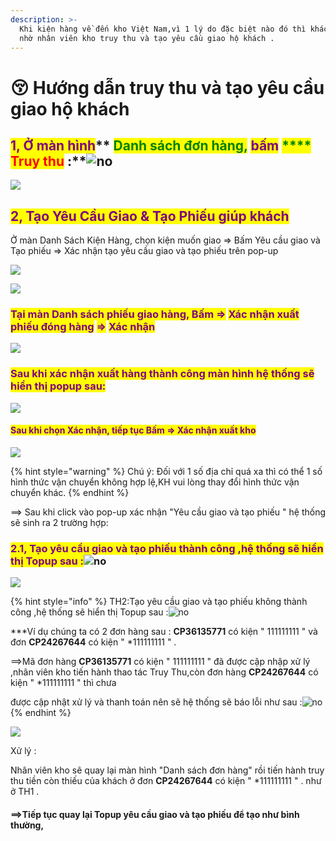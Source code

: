```yaml
---
description: >-
  Khi kiện hàng về đến kho Việt Nam,vì 1 lý do đặc biệt nào đó thì khách hàng sẽ
  nhờ nhân viên kho truy thu và tạo yêu cầu giao hộ khách .
---
```


# 😚 Hướng dẫn truy thu và tạo yêu cầu giao hộ khách

## <mark style="color:purple;">**1, Ở màn hình**</mark>** **<mark style="color:green;">**Danh sách đơn hàng,**</mark>** **<mark style="color:purple;">**bấm**</mark>** **<mark style="color:green;">****</mark>** **<mark style="color:red;">**Truy thu**</mark>** **<mark style="color:purple;">**:**</mark>![no](https://naipot.com/cp/static/cp/template/js/plugins/ckeditor/plugins/smiley/images/thumbs\_down.png)

![](https://image.naipot.com/notebook/2020/4/21/1587463114186vn25.png)

## <mark style="color:purple;">**2, Tạo Yêu Cầu Giao & Tạo Phiếu  giúp khách**</mark>

Ở màn Danh Sách Kiện Hàng, chọn kiện muốn giao => Bấm Yêu cầu giao và Tạo phiếu => Xác nhận tạo  yêu cầu giao và tạo phiếu trên pop-up&#x20;

![](https://image.naipot.com/notebook/2020/4/21/1587463737986vn7.png)

![](../../.gitbook/assets/Screenshot\_11.png)

### <mark style="color:purple;">Tại màn Danh sách phiếu giao hàng, Bấm =></mark> <mark style="color:purple;"></mark><mark style="color:purple;">**Xác nhận xuất phiếu đóng hàng**</mark> <mark style="color:purple;"></mark><mark style="color:purple;">=></mark> <mark style="color:purple;"></mark><mark style="color:purple;">**Xác nhận**</mark>

![](<../../.gitbook/assets/Screenshot\_3 (2).png>)

### <mark style="color:purple;">Sau khi xác nhận xuất hàng thành công màn hình hệ thống sẽ hiển thị popup sau:</mark>

![](../../.gitbook/assets/Screenshot\_5.png)

#### <mark style="color:blue;"><mark style="color:purple;">**Sau khi chọn Xác nhận, tiếp tục Bấm => Xác nhận xuất kho**<mark style="color:purple;"></mark>

![](../../.gitbook/assets/Screenshot\_6.png)

&#x20;

{% hint style="warning" %}
Chú ý: Đối với 1 số địa chỉ  quá xa thì có thể 1 số hình thức vận chuyển không hợp lệ,KH vui lòng thay đổi hình thức vận chuyển khác.
{% endhint %}

\==> Sau khi click vào pop-up xác nhận "Yêu cầu giao và tạo phiếu " hệ thống sẽ sinh ra 2 trường hợp:

### &#x20;<mark style="color:purple;">**2.1, Tạo yêu cầu giao và tạo phiếu thành công ,hệ thống sẽ hiển thị Topup sau :**</mark>![no](https://naipot.com/cp/static/cp/template/js/plugins/ckeditor/plugins/smiley/images/thumbs\_down.png)

&#x20;

[![](https://image.naipot.com/notebook/2020/4/21/1587464441012vn26.png)](https://javascript)

&#x20;

{% hint style="info" %}
TH2:Tạo yêu cầu giao và tạo phiếu không  thành công ,hệ thống sẽ hiển thị Topup sau :![no](https://naipot.com/cp/static/cp/template/js/plugins/ckeditor/plugins/smiley/images/thumbs\_down.png)

\*\*\*Ví dụ chúng ta có 2 đơn hàng sau : **CP36135771**  có kiện   " 111111111 "  và đơn   **CP24267644**  có kiện  "  \*111111111  " .

\==>Mã đơn hàng **CP36135771**  có kiện   " 111111111 "   đã được cập nhập xử lý ,nhân viên kho tiến hành thao tác Truy Thu,còn đơn hàng  **CP24267644**  có kiện  "  \*111111111  "  thì chưa&#x20;

được cập nhật xử lý và thanh toán nên sẽ hệ thống sẽ báo lỗi như sau :![no](https://naipot.com/cp/static/cp/template/js/plugins/ckeditor/plugins/smiley/images/thumbs\_down.png)
{% endhint %}

[![](https://image.naipot.com/notebook/2020/4/21/1587463836367vn19.png)](https://javascript)

&#x20;

Xử lý :

Nhân viên kho sẽ quay lại màn hình "Danh sách đơn hàng" rồi tiến hành truy thu tiền còn thiếu của khách ở đơn   **CP24267644**  có kiện  "  \*111111111  " . như ở TH1 .

#### ==>Tiếp tục quay lại Topup yêu cầu giao và tạo phiếu để tạo như bình thường,

